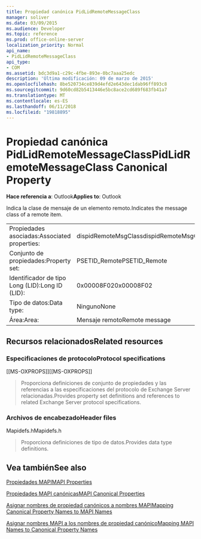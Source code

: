 ```yaml
---
title: Propiedad canónica PidLidRemoteMessageClass
manager: soliver
ms.date: 03/09/2015
ms.audience: Developer
ms.topic: reference
ms.prod: office-online-server
localization_priority: Normal
api_name:
- PidLidRemoteMessageClass
api_type:
- COM
ms.assetid: bdc3d9a1-c29c-4fbe-893e-0bc7aaa25edc
description: 'Última modificación: 09 de marzo de 2015'
ms.openlocfilehash: 8be520734ce839d4efd2e643dec1dab96ff893c8
ms.sourcegitcommit: 9d60cd82b5413446e5bc8ace2cd689f683fb41a7
ms.translationtype: MT
ms.contentlocale: es-ES
ms.lasthandoff: 06/11/2018
ms.locfileid: "19818895"
---
```

# <a name="pidlidremotemessageclass-canonical-property"></a><span data-ttu-id="1d896-103">Propiedad canónica PidLidRemoteMessageClass</span><span class="sxs-lookup"><span data-stu-id="1d896-103">PidLidRemoteMessageClass Canonical Property</span></span>

  
  
<span data-ttu-id="1d896-104">**Hace referencia a**: Outlook</span><span class="sxs-lookup"><span data-stu-id="1d896-104">**Applies to**: Outlook</span></span> 
  
<span data-ttu-id="1d896-105">Indica la clase de mensaje de un elemento remoto.</span><span class="sxs-lookup"><span data-stu-id="1d896-105">Indicates the message class of a remote item.</span></span>
  
|||
|:-----|:-----|
|<span data-ttu-id="1d896-106">Propiedades asociadas:</span><span class="sxs-lookup"><span data-stu-id="1d896-106">Associated properties:</span></span>  <br/> |<span data-ttu-id="1d896-107">dispidRemoteMsgClass</span><span class="sxs-lookup"><span data-stu-id="1d896-107">dispidRemoteMsgClass</span></span>  <br/> |
|<span data-ttu-id="1d896-108">Conjunto de propiedades:</span><span class="sxs-lookup"><span data-stu-id="1d896-108">Property set:</span></span>  <br/> |<span data-ttu-id="1d896-109">PSETID_Remote</span><span class="sxs-lookup"><span data-stu-id="1d896-109">PSETID_Remote</span></span>  <br/> |
|<span data-ttu-id="1d896-110">Identificador de tipo Long (LID):</span><span class="sxs-lookup"><span data-stu-id="1d896-110">Long ID (LID):</span></span>  <br/> |<span data-ttu-id="1d896-111">0x00008F02</span><span class="sxs-lookup"><span data-stu-id="1d896-111">0x00008F02</span></span>  <br/> |
|<span data-ttu-id="1d896-112">Tipo de datos:</span><span class="sxs-lookup"><span data-stu-id="1d896-112">Data type:</span></span>  <br/> |<span data-ttu-id="1d896-113">Ninguno</span><span class="sxs-lookup"><span data-stu-id="1d896-113">None</span></span>  <br/> |
|<span data-ttu-id="1d896-114">Área:</span><span class="sxs-lookup"><span data-stu-id="1d896-114">Area:</span></span>  <br/> |<span data-ttu-id="1d896-115">Mensaje remoto</span><span class="sxs-lookup"><span data-stu-id="1d896-115">Remote message</span></span>  <br/> |
   
## <a name="related-resources"></a><span data-ttu-id="1d896-116">Recursos relacionados</span><span class="sxs-lookup"><span data-stu-id="1d896-116">Related resources</span></span>

### <a name="protocol-specifications"></a><span data-ttu-id="1d896-117">Especificaciones de protocolo</span><span class="sxs-lookup"><span data-stu-id="1d896-117">Protocol specifications</span></span>

<span data-ttu-id="1d896-118">[[MS-OXPROPS]]</span><span class="sxs-lookup"><span data-stu-id="1d896-118">[[MS-OXPROPS]]</span></span> 
  
> <span data-ttu-id="1d896-119">Proporciona definiciones de conjunto de propiedades y las referencias a las especificaciones del protocolo de Exchange Server relacionadas.</span><span class="sxs-lookup"><span data-stu-id="1d896-119">Provides property set definitions and references to related Exchange Server protocol specifications.</span></span>
    
### <a name="header-files"></a><span data-ttu-id="1d896-120">Archivos de encabezado</span><span class="sxs-lookup"><span data-stu-id="1d896-120">Header files</span></span>

<span data-ttu-id="1d896-121">Mapidefs.h</span><span class="sxs-lookup"><span data-stu-id="1d896-121">Mapidefs.h</span></span>
  
> <span data-ttu-id="1d896-122">Proporciona definiciones de tipo de datos.</span><span class="sxs-lookup"><span data-stu-id="1d896-122">Provides data type definitions.</span></span>
    
## <a name="see-also"></a><span data-ttu-id="1d896-123">Vea también</span><span class="sxs-lookup"><span data-stu-id="1d896-123">See also</span></span>



[<span data-ttu-id="1d896-124">Propiedades MAPI</span><span class="sxs-lookup"><span data-stu-id="1d896-124">MAPI Properties</span></span>](mapi-properties.md)
  
[<span data-ttu-id="1d896-125">Propiedades MAPI canónicas</span><span class="sxs-lookup"><span data-stu-id="1d896-125">MAPI Canonical Properties</span></span>](mapi-canonical-properties.md)
  
[<span data-ttu-id="1d896-126">Asignar nombres de propiedad canónicos a nombres MAPI</span><span class="sxs-lookup"><span data-stu-id="1d896-126">Mapping Canonical Property Names to MAPI Names</span></span>](mapping-canonical-property-names-to-mapi-names.md)
  
[<span data-ttu-id="1d896-127">Asignar nombres MAPI a los nombres de propiedad canónico</span><span class="sxs-lookup"><span data-stu-id="1d896-127">Mapping MAPI Names to Canonical Property Names</span></span>](mapping-mapi-names-to-canonical-property-names.md)

